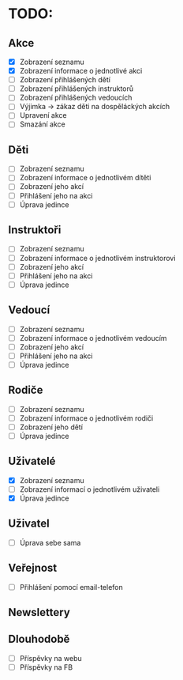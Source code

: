 # TODO:
## Akce
- [x] Zobrazení seznamu
- [x] Zobrazení informace o jednotlivé akci
- [ ] Zobrazení přihlášených dětí
- [ ] Zobrazení přihlášených instruktorů
- [ ] Zobrazení přihlášených vedoucích
- [ ] Výjimka -> zákaz děti na dospěláckých akcích
- [ ] Upravení akce
- [ ] Smazání akce
## Děti
- [ ] Zobrazení seznamu
- [ ] Zobrazení informace o jednotlivém dítěti
- [ ] Zobrazení jeho akcí
- [ ] Přihlášení jeho na akci
- [ ] Úprava jedince
## Instruktoři
- [ ] Zobrazení seznamu
- [ ] Zobrazení informace o jednotlivém instruktorovi
- [ ] Zobrazení jeho akcí
- [ ] Přihlášení jeho na akci
- [ ] Úprava jedince
## Vedoucí
- [ ] Zobrazení seznamu
- [ ] Zobrazení informace o jednotlivém vedoucím
- [ ] Zobrazení jeho akcí
- [ ] Přihlášení jeho na akci
- [ ] Úprava jedince
## Rodiče
- [ ] Zobrazení seznamu
- [ ] Zobrazení informace o jednotlivém rodiči
- [ ] Zobrazení jeho dětí
- [ ] Úprava jedince
## Uživatelé
- [x] Zobrazení seznamu
- [ ] Zobrazení informací o jednotlivém uživateli
- [x] Úprava jedince
## Uživatel
- [ ] Úprava sebe sama
## Veřejnost
- [ ] Přihlášení pomocí email-telefon
## Newslettery

## Dlouhodobě
- [ ] Příspěvky na webu
- [ ] Příspěvky na FB